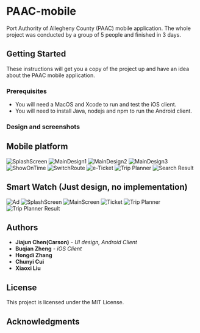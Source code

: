 # PAAC-mobile

Port Authority of Allegheny County (PAAC) mobile application. The whole project was conducted by a group of 5 people and finished in 3 days.

## Getting Started

These instructions will get you a copy of the project up and have an idea about the PAAC mobile application.

### Prerequisites

* You will need a MacOS and Xcode to run and test the iOS client. 
* You will need to install Java, nodejs and npm to run the Android client.

### Design and screenshots
## Mobile platform
![SplashScreen](Designs/splashscreen.png)
![MainDesign1](Designs/main-design1.png)
![MainDesign2](Designs/main-design2.png)
![MainDesign3](Designs/main-design3.png)
![ShowOnTime](Designs/show-on-time.png)
![SwitchRoute](Designs/switch-route.png)
![e-Ticket](Designs/e-ticket.png)
![Trip Planner](Designs/trip-planner.png)
![Search Result](Designs/search-result.png)
## Smart Watch (Just design, no implementation)
![Ad](Designs/watch/Ad.jpg)
![SplashScreen](Designs/watch/Splash-watch.png)
![MainScreen](Designs/watch/Main-watch.png)
![Ticket](Designs/watch/Ticket-watch.png)
![Trip Planner](Designs/watch/Trip-Planner-watch.png)
![Trip Planner Result](Designs/watch/Trip-Planner-Result-watch.png)


## Authors

* **Jiajun Chen(Carson)** - *UI design, Android Client*
* **Buqian Zheng** - *iOS Client*
* **Hongdi Zhang**
* **Chunyi Cui**
* **Xiaoxi Liu**

## License

This project is licensed under the MIT License.

## Acknowledgments


